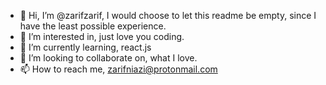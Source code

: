 - 👋 Hi, I’m @zarifzarif, I would choose to let this readme be empty, since I have the least possible experience. 
- 👀 I’m interested in, just love you coding.
- 🌱 I’m currently learning, react.js
- 💞️ I’m looking to collaborate on, what I love.
- 📫 How to reach me, zarifniazi@protonmail.com

<!---
zarifzarif/zarifzarif is a ✨ special ✨ repository because its `README.md` (this file) appears on your GitHub profile.
You can click the Preview link to take a look at your changes.
--->
